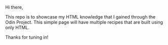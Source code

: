 Hi there, 

This repo is to showcase my HTML knowledge that I gained through the Odin Project. 
This simple page will have multiple recipes that are built using only HTML. 

Thanks for tuning in!